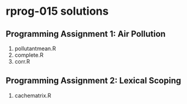 # rprog-015 solutions

## Programming Assignment 1: Air Pollution

1. pollutantmean.R 
2. complete.R 
3. corr.R 

## Programming Assignment 2: Lexical Scoping

1. cachematrix.R